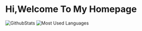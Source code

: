 # Hi,Welcome To My Homepage

<!--
**Q-1515/Q-1515** is a ✨ _special_ ✨ repository because its `README.md` (this file) appears on your GitHub profile.

Here are some ideas to get you started:

- 🔭 I’m currently working on ...
- 🌱 I’m currently learning ...
- 👯 I’m looking to collaborate on ...
- 🤔 I’m looking for help with ...
- 💬 Ask me about ...
- 📫 How to reach me: ...
- 😄 Pronouns: ...
- ⚡ Fun fact: ...
-->

![GithubStats](https://github-readme-stats.vercel.app/api?username=Q-1515&show_icons=true&theme=dark&count_private=true)
![Most Used Languages](https://github-readme-stats.vercel.app/api/top-langs/?username=Q-1515&theme=dark&layout=compact)
